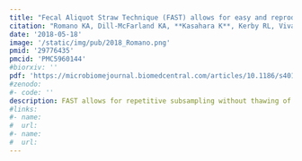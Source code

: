 ```yaml
---
title: "Fecal Aliquot Straw Technique (FAST) allows for easy and reproducible subsampling: assessing interpersonal variation in trimethylamine-N-oxide (TMAO) accumulation"
citation: "Romano KA, Dill-McFarland KA, **Kasahara K**, Kerby RL, Vivas EI, Amador-Noguez D, Herd P, Rey FE. *Microbiome*. 2018 May 18;6(1):91. doi: 10.1186/s40168-018-0458-8."
date: '2018-05-18'
image: '/static/img/pub/2018_Romano.png'
pmid: '29776435'
pmcid: 'PMC5960144'
#biorxiv: ''
pdf: 'https://microbiomejournal.biomedcentral.com/articles/10.1186/s40168-018-0458-8'
#zenodo: 
#- code: ''
description: FAST allows for repetitive subsampling without thawing of the specimens and requires minimal supplies and storage space, making it convenient to utilize both in the lab and in the field.
#links:
#- name: 
#  url: 
#- name:
#  url:
---
```

